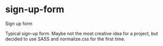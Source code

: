 # sign-up-form
Sign up form

Typical sign-up form. Maybe not the most creative idea for a project, but decided to use SASS and normalize.css for the first time. 